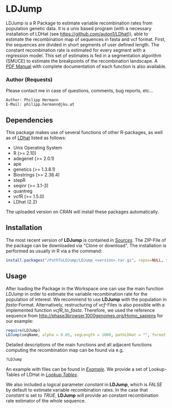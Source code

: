 # LDJump
LDJump is a R Package to estimate variable recombination rates from population genetic data. 
It is a unix based program (with a necessary installation of LDHat (see <https://github.com/auton1/LDhat>)), able to estimate the recombination map of sequences in fasta and vcf format. 
First, the sequences are divided in short segments of user defined length. The constant recombination rate is estimated for every segment with a regression model. 
This set of estimates is fed in a segmentation algorithm (SMUCE) to estimate the breakpoints of the recombination landscape. A [PDF Manual](./Sources/LDJump.pdf) with complete documentation of each function is also available. 

### Author (Requests)
Please contact me in case of questions, comments, bug reports, etc... 

    Author: Philipp Hermann
    E-Mail: philipp.hermann@jku.at

## Dependencies
This package makes use of several functions of other R-packages, as well as of [LDhat](<https://github.com/auton1/LDhat>) listed as follows: 

* Unix Operating System
* R (>= 2.10)
* adegenet (>= 2.0.1)
* ape
* genetics (>= 1.3.8.1)
* Biostrings (>= 2.38.4)
* stepR
* seqinr (>= 3.1-3)
* quantreg
* vcfR (>= 1.5.0)
* LDhat (2.2)

The uploaded version on CRAN will install these packages automatically. 

## Installation
The most recent version of **LDJump** is contained in *[Sources](./Sources)*. The ZIP-File of the package can be downloaded via "Clone or download". The installation is performed as usually in R via a the command: 

```R
install.packages("/PathToLDJump/LDJump_<version>.tar.gz", repos=NULL, type="source")
```

## Usage

After loading the Package in the Workspace one can use the main function *LDJump* in order to estimate the variable recombination rate for the population of interest. We recommend to use **LDJump** with the population in *fasta*-Format. Alternatively, restructuring of *vcf*-Files is also possible with a implemented function *vcfR_to_fasta*. Therefore, we used the reference sequence from <http://phase3browser.1000genomes.org/Homo_sapiens> for our example: 

```R
require(LDJump)
LDJump(seqName, alpha = 0.05, segLength = 1000, pathLDHat = "", format = "fasta", refName = NULL, start = NULL)
```

Detailed descriptions of the main functions and all adjacent functions computing the recombination map can be found via e.g.

```R
?LDJump
```

An example with files can be found in *[Example](./Example)*. We provide a set of Lookup-Tables of LDHat in *[Lookup Tables](./Lookups)*. 

We also included a logical parameter *constant* in **LDJump**, which is *FALSE* by default to estimate variable recombination rates. In the case that *constant* is set to *TRUE*, **LDJump** will provide an constant recombination rate estimator of the whole sequence. 

